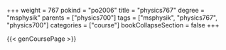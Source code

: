 +++
weight = 767
pokind = "po2006"
title = "physics767"
degree = "msphysik"
parents = ["physics700"]
tags = ["msphysik", "physics767", "physics700"]
categories = ["course"]
bookCollapseSection = false
+++

{{< genCoursePage >}}

